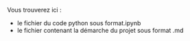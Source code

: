Vous trouverez ici :
  - le fichier du code python sous format.ipynb
  - le fichier contenant la démarche du projet sous format .md
